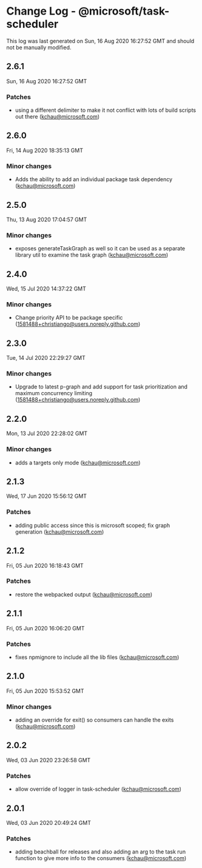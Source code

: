 # Change Log - @microsoft/task-scheduler

This log was last generated on Sun, 16 Aug 2020 16:27:52 GMT and should not be manually modified.

<!-- Start content -->

## 2.6.1

Sun, 16 Aug 2020 16:27:52 GMT

### Patches

- using a different delimiter to make it not conflict with lots of build scripts out there (kchau@microsoft.com)

## 2.6.0

Fri, 14 Aug 2020 18:35:13 GMT

### Minor changes

- Adds the ability to add an individual package task dependency (kchau@microsoft.com)

## 2.5.0

Thu, 13 Aug 2020 17:04:57 GMT

### Minor changes

- exposes generateTaskGraph as well so it can be used as a separate library util to examine the task graph (kchau@microsoft.com)

## 2.4.0

Wed, 15 Jul 2020 14:37:22 GMT

### Minor changes

- Change priority API to be package specific (1581488+christiango@users.noreply.github.com)

## 2.3.0

Tue, 14 Jul 2020 22:29:27 GMT

### Minor changes

- Upgrade to latest p-graph and add support for task prioritization and maximum concurrency limiting (1581488+christiango@users.noreply.github.com)

## 2.2.0

Mon, 13 Jul 2020 22:28:02 GMT

### Minor changes

- adds a targets only mode (kchau@microsoft.com)

## 2.1.3

Wed, 17 Jun 2020 15:56:12 GMT

### Patches

- adding public access since this is microsoft scoped; fix graph generation (kchau@microsoft.com)

## 2.1.2

Fri, 05 Jun 2020 16:18:43 GMT

### Patches

- restore the webpacked output (kchau@microsoft.com)

## 2.1.1

Fri, 05 Jun 2020 16:06:20 GMT

### Patches

- fixes npmignore to include all the lib files (kchau@microsoft.com)

## 2.1.0

Fri, 05 Jun 2020 15:53:52 GMT

### Minor changes

- adding an override for exit() so consumers can handle the exits (kchau@microsoft.com)

## 2.0.2

Wed, 03 Jun 2020 23:26:58 GMT

### Patches

- allow override of logger in task-scheduler (kchau@microsoft.com)

## 2.0.1

Wed, 03 Jun 2020 20:49:24 GMT

### Patches

- adding beachball for releases and also adding an arg to the task run function to give more info to the consumers (kchau@microsoft.com)
